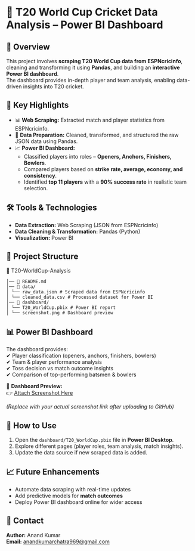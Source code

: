 # 🏏 T20 World Cup Cricket Data Analysis – Power BI Dashboard  

## 📌 Overview  
This project involves **scraping T20 World Cup data from ESPNcricinfo**, cleaning and transforming it using **Pandas**, and building an **interactive Power BI dashboard**.  
The dashboard provides in-depth player and team analysis, enabling data-driven insights into T20 cricket.  

## 🚀 Key Highlights  
- 📊 **Web Scraping:** Extracted match and player statistics from ESPNcricinfo.  
- 🧹 **Data Preparation:** Cleaned, transformed, and structured the raw JSON data using Pandas.  
- 📈 **Power BI Dashboard:**  
  - Classified players into roles – **Openers, Anchors, Finishers, Bowlers**.  
  - Compared players based on **strike rate, average, economy, and consistency**.  
  - Identified **top 11 players** with a **90% success rate** in realistic team selection.  

## 🛠️ Tools & Technologies  
- **Data Extraction:** Web Scraping (JSON from ESPNcricinfo)  
- **Data Cleaning & Transformation:** Pandas (Python)  
- **Visualization:** Power BI  

## 📂 Project Structure  
📁 T20-WorldCup-Analysis

    │── 📄 README.md
    │── 📄 data/
    │ └── raw_data.json # Scraped data from ESPNcricinfo
    │ └── cleaned_data.csv # Processed dataset for Power BI
    │── 📄 dashboard/
    │ └── T20_WorldCup.pbix # Power BI report
    │ └── screenshot.png # Dashboard preview


## 📊 Power BI Dashboard  
The dashboard provides:  
✔ Player classification (openers, anchors, finishers, bowlers)  
✔ Team & player performance analysis  
✔ Toss decision vs match outcome insights  
✔ Comparison of top-performing batsmen & bowlers  

📸 **Dashboard Preview:**  
👉 [Attach Screenshot Here](https://github.com/your-username/T20-WorldCup-Analysis/blob/main/dashboard/screenshot.png)  

*(Replace with your actual screenshot link after uploading to GitHub)*  

## 📌 How to Use  
1. Open the `dashboard/T20_WorldCup.pbix` file in **Power BI Desktop**.  
2. Explore different pages (player roles, team analysis, match insights).  
3. Update the data source if new scraped data is added.  

## 📈 Future Enhancements  
- Automate data scraping with real-time updates  
- Add predictive models for **match outcomes**  
- Deploy Power BI dashboard online for wider access  

## 📧 Contact  
**Author:** Anand Kumar  
**Email:** anandkumarchatra969@gmail.com  
 


